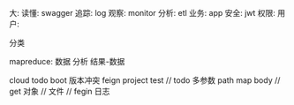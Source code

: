 大:
    读懂: swagger
    追踪: log
    观察: monitor
    分析: etl
    业务: app
    安全: jwt
    权限: 
    用户:

分类
    
mapreduce:
    数据
    分析
    结果-数据

cloud todo boot 版本冲突
feign project test
// todo 多参数 path map  body
// get 对象
// 文件
// fegin 日志